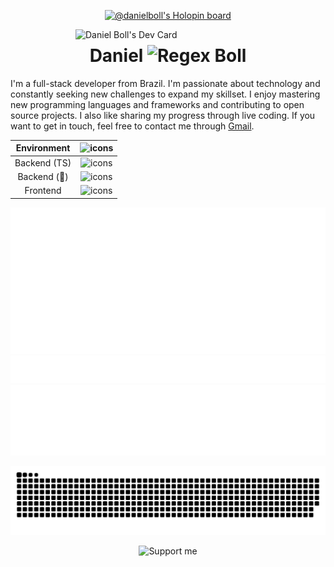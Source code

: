   <p align="center">
  <a href="https://holopin.io/@danielboll">
    <img src="https://holopin.me/danielboll" alt="@danielboll's Holopin board"/>
  </a>
  </p>
  
<div align="left">
  <a href="https://api.daily.dev/get?r=omBratteng" target="_blank">
  <img 
       src="https://api.daily.dev/devcards/2f4518bacd9e4dd8951d8303ef5636cf.png?r=jdr" 
       width="400" 
       alt="Daniel Boll's Dev Card"
       align="right"
   />
  </a>
</div>

<h1 align="center">Daniel <img src="https://skillicons.dev/icons?i=regex" alt="Regex"/> Boll</h1>

  I'm a full-stack developer from Brazil. I'm passionate about technology and constantly seeking new challenges to expand my skillset. I enjoy mastering new programming languages and frameworks and contributing to open source projects. I also like sharing my progress through live coding. If you want to get in touch, feel free to contact me through [Gmail](mailto:danielboll.academico@gmail.com).


<div align="center">
  
| Environment | ![icons](https://skillicons.dev/icons?i=linux,git,neovim) |
:---: | :---: |
| Backend (TS) | ![icons](https://skillicons.dev/icons?i=nestjs,mongodb,kafka) |
| Backend (🦀) | ![icons](https://skillicons.dev/icons?i=rust,actix,postgres) |
| Frontend | ![icons](https://skillicons.dev/icons?i=react,mui,next) |
  
</div>

![Metrics](https://raw.githubusercontent.com/Daniel-Boll/Daniel-Boll/output/github-metrics.svg)
![Notable contributions](https://raw.githubusercontent.com/Daniel-Boll/Daniel-Boll/output/notable.svg)
![Achievements](https://raw.githubusercontent.com/Daniel-Boll/Daniel-Boll/output/achievements.svg)

<p align="center">
  <img src="https://raw.githubusercontent.com/daniel-boll/daniel-boll/output/github-contribution-grid-snake.svg" />
</p>

<p align="center">     
  <img src="https://img.buymeacoffee.com/button-api/?text=Support me&emoji=&slug=daniel.boll&button_colour=5F7FFF&font_colour=ffffff&font_family=Lato&outline_colour=000000&coffee_colour=FFDD00" alt="Support me"/>
  </p>
